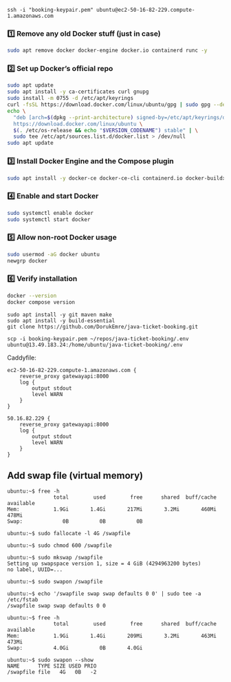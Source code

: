 ```
ssh -i "booking-keypair.pem" ubuntu@ec2-50-16-82-229.compute-1.amazonaws.com
```


### 1️⃣ Remove any old Docker stuff (just in case)

```bash
sudo apt remove docker docker-engine docker.io containerd runc -y
```

### 2️⃣ Set up Docker’s official repo

```bash
sudo apt update
sudo apt install -y ca-certificates curl gnupg
sudo install -m 0755 -d /etc/apt/keyrings
curl -fsSL https://download.docker.com/linux/ubuntu/gpg | sudo gpg --dearmor -o /etc/apt/keyrings/docker.gpg
echo \
  "deb [arch=$(dpkg --print-architecture) signed-by=/etc/apt/keyrings/docker.gpg] \
  https://download.docker.com/linux/ubuntu \
  $(. /etc/os-release && echo "$VERSION_CODENAME") stable" | \
  sudo tee /etc/apt/sources.list.d/docker.list > /dev/null
sudo apt update
```

### 3️⃣ Install Docker Engine **and** the Compose plugin

```bash
sudo apt install -y docker-ce docker-ce-cli containerd.io docker-buildx-plugin docker-compose-plugin
```

### 4️⃣ Enable and start Docker

```bash
sudo systemctl enable docker
sudo systemctl start docker
```

### 5️⃣ Allow non-root Docker usage

```bash
sudo usermod -aG docker ubuntu
newgrp docker
```

### 6️⃣ Verify installation

```bash
docker --version
docker compose version
```

```
sudo apt install -y git maven make
sudo apt install -y build-essential
git clone https://github.com/DorukEmre/java-ticket-booking.git
```

```
scp -i booking-keypair.pem ~/repos/java-ticket-booking/.env ubuntu@13.49.183.24:/home/ubuntu/java-ticket-booking/.env
```

Caddyfile:
```
ec2-50-16-82-229.compute-1.amazonaws.com {
    reverse_proxy gatewayapi:8000
    log {
        output stdout
        level WARN
    }
}
```
```
50.16.82.229 {
    reverse_proxy gatewayapi:8000
    log {
        output stdout
        level WARN
    }
}
```

## Add swap file (virtual memory)

```
ubuntu:~$ free -h
               total        used        free      shared  buff/cache   available
Mem:           1.9Gi       1.4Gi       217Mi       3.2Mi       460Mi       478Mi
Swap:             0B          0B          0B

ubuntu:~$ sudo fallocate -l 4G /swapfile

ubuntu:~$ sudo chmod 600 /swapfile

ubuntu:~$ sudo mkswap /swapfile
Setting up swapspace version 1, size = 4 GiB (4294963200 bytes)
no label, UUID=...

ubuntu:~$ sudo swapon /swapfile

ubuntu:~$ echo '/swapfile swap swap defaults 0 0' | sudo tee -a /etc/fstab
/swapfile swap swap defaults 0 0

ubuntu:~$ free -h
               total        used        free      shared  buff/cache   available
Mem:           1.9Gi       1.4Gi       209Mi       3.2Mi       463Mi       473Mi
Swap:          4.0Gi          0B       4.0Gi

ubuntu:~$ sudo swapon --show
NAME      TYPE SIZE USED PRIO
/swapfile file   4G   0B   -2
```
